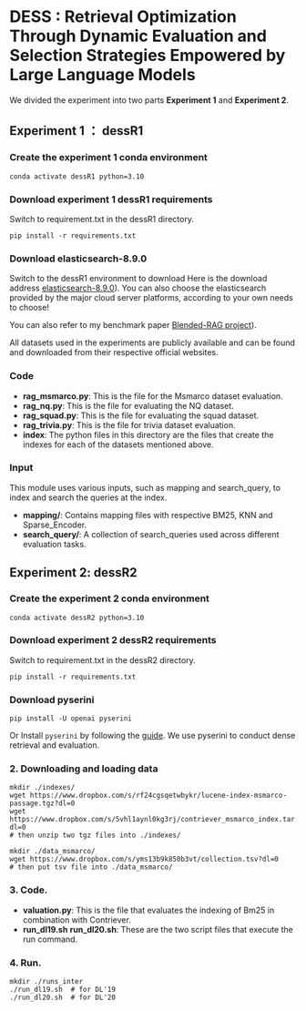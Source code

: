 #   DESS : Retrieval Optimization Through Dynamic Evaluation and Selection Strategies Empowered by Large Language Models

We divided the experiment into two parts **Experiment 1** and **Experiment 2**.

## Experiment 1 ： dessR1
### Create the experiment 1 conda environment
```shell
conda activate dessR1 python=3.10
```
### Download experiment 1 dessR1 requirements
Switch to requirement.txt in the dessR1 directory.
```shell
pip install -r requirements.txt
```
### Download elasticsearch-8.9.0
Switch to the dessR1 environment to download
Here is the download address [elasticsearch-8.9.0](https://artifacts.elastic.co/downloads/elasticsearch/elasticsearch-8.17.3-windows-x86_64.zip)). 
You can also choose the elasticsearch provided by the major cloud server platforms, according to your own needs to choose!

You can also refer to my benchmark paper [Blended-RAG project](https://github.com/ibm-ecosystem-engineering/Blended-RAG)). 

All datasets used in the experiments are publicly available and can be found and downloaded from their respective official websites.

### Code
- **rag_msmarco.py**: This is the file for the Msmarco dataset evaluation.
- **rag_nq.py**: This is the file for evaluating the NQ dataset.
- **rag_squad.py**: This is the file for evaluating the squad dataset.
- **rag_trivia.py**: This is the file for trivia dataset evaluation.
- **index**: The python files in this directory are the files that create the indexes for each of the datasets mentioned above.

### Input 
This module uses various inputs, such as mapping and search_query, to index and search the queries at the index.

- **mapping/**: Contains mapping files with respective BM25, KNN and Sparse_Encoder.
- **search_query/**: A collection of search_queries used across different evaluation tasks.

## Experiment 2: dessR2
### Create the experiment 2 conda environment
```shell
conda activate dessR2 python=3.10
```
### Download experiment 2 dessR2 requirements
Switch to requirement.txt in the dessR2 directory.
```shell
pip install -r requirements.txt
```
### Download pyserini
```shell
pip install -U openai pyserini
```
Or
Install `pyserini` by following the [guide](https://github.com/castorini/pyserini#-installation). We use pyserini to conduct dense retrieval and evaluation.
### 2. Downloading and loading data
```shell
mkdir ./indexes/
wget https://www.dropbox.com/s/rf24cgsqetwbykr/lucene-index-msmarco-passage.tgz?dl=0
wget https://www.dropbox.com/s/5vhl1aynl0kg3rj/contriever_msmarco_index.tar.gz?dl=0
# then unzip two tgz files into ./indexes/

mkdir ./data_msmarco/
wget https://www.dropbox.com/s/yms13b9k850b3vt/collection.tsv?dl=0
# then put tsv file into ./data_msmarco/
```
### 3. Code.
- **valuation.py**: This is the file that evaluates the indexing of Bm25 in combination with Contriever.
- **run_dl19.sh** **run_dl20.sh**: These are the two script files that execute the run command.
### 4. Run.
```shell
mkdir ./runs_inter
./run_dl19.sh  # for DL'19
./run_dl20.sh  # for DL'20
```

